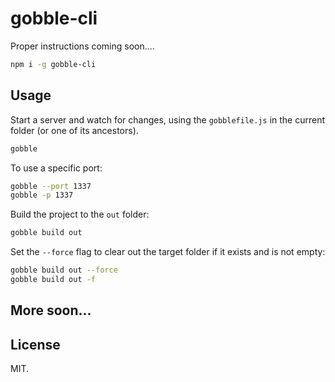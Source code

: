 # gobble-cli

Proper instructions coming soon....

```bash
npm i -g gobble-cli
```


## Usage

Start a server and watch for changes, using the `gobblefile.js` in the current folder (or one of its ancestors).

```bash
gobble
```

To use a specific port:

```bash
gobble --port 1337
gobble -p 1337
```

Build the project to the `out` folder:

```bash
gobble build out
```

Set the `--force` flag to clear out the target folder if it exists and is not empty:

```bash
gobble build out --force
gobble build out -f
```

## More soon...


## License

MIT.
